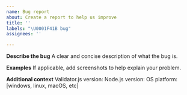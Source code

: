 ```yaml
---
name: Bug report
about: Create a report to help us improve
title: ''
labels: "\U0001F41B bug"
assignees: ''

---
```


**Describe the bug**
A clear and concise description of what the bug is.


**Examples**
If applicable, add screenshots to help explain your problem.

**Additional context**
Validator.js version:
Node.js version:
OS platform: [windows, linux, macOS, etc]
